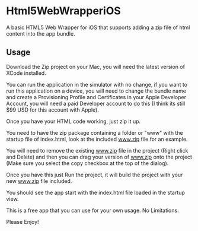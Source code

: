 Html5WebWrapperiOS
==================

A basic HTML5 Web Wrapper for iOS that supports adding a zip file of html content into the app bundle.


Usage
-----

Download the Zip project on your Mac, you will need the latest version of XCode installed.

You can run the application in the simulator with no change, if you want to run this application on a device, you will need to change the bundle name and create a Provisioning Profile and Certificates in your Apple Developer Account, you will need a paid Developer account to do this (I think its still $99 USD for this account with Apple).

Once you have your HTML code working, just zip it up.

You need to have the zip package containing a folder or "www" with the startup file of index.html, look at the included www.zip file for an example.

You will need to remove the existing www.zip file in the project (Right click and Delete) and then you can drag your version of www.zip onto the project (Make sure you select the copy checkbox at the top of the dialog).

Once you have this just Run the project, it will build the project with your new www.zip file included.

You should see the app start with the index.html file loaded in the startup view.

This is a free app that you can use for your own usage. No Limitations.

Please Enjoy!

